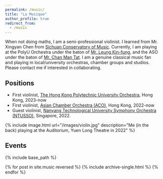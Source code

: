 ```yaml
---
permalink: /music/
title: "La Musique"
author_profile: true
redirect_from: 
  - /music
---
```

When not doing maths, I am a semi-professional violinist. I learned from Mr. Xingyan Chen from [Sichuan Conservatory of Music](http://www.sccm.cn
). Currently, I am playing at the PolyU Orchestra under the baton of [Mr. Leung Kin-fung](http://www.leungkinfung.com/bio.php), and the ASO under the baton of [Mr. Chan Man Tat](https://acohk.org/#Conductor). I am a genuine classical music fan and playing in local/university orchestras, chamber groups and studios. Please contact me if interested in collaborating.


## Positions
* First violinist, [The Hong Kong Polytechnic University Orchestra](https://www.polyu.edu.hk/cpeo/polyu-orchestra/), Hong Kong, 2023-now
* First violinist, [Asian Chamber Orchestra (ACO)](https://acohk.org/), Hong Kong, 2022-now
* Guest violinist, [Nanyang Technological University Symphony Orchestra (NTUSSO)](https://ntusymphonyorchest.wixsite.com/website), Singapore, 2022.

{% include image.html url="/images/violin.jpg" description="Me (in the back) playing at the Auditorium, Yuen Long Theatre in 2022" %}

## Events
{% include base_path %}

{% for post in site.music reversed %}
  {% include archive-single.html %}
{% endfor %}
